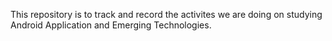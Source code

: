 This repository is to track and record the activites we are doing on studying Android Application and Emerging Technologies.
